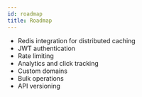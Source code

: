 ```yaml
---
id: roadmap
title: Roadmap
---
```


- Redis integration for distributed caching
- JWT authentication
- Rate limiting
- Analytics and click tracking
- Custom domains
- Bulk operations
- API versioning
